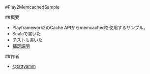 #Play2MemcachedSample

##概要
* Playframework2のCache APIからmemcachedを使用するサンプル。
* Scalaで書いた
* テストも書いた
* [補足説明](http://blog.livedoor.jp/tattyamm/archives/4218703.html)

##作者
* [@tattyamm](https://twitter.com/tattyamm)
